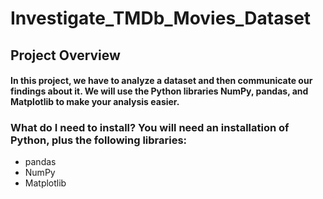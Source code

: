 # Investigate_TMDb_Movies_Dataset

## Project Overview

#### In this project, we have to analyze a dataset and then communicate our findings about it. We will use the Python libraries NumPy, pandas, and Matplotlib to make your analysis easier.

### What do I need to install? You will need an installation of Python, plus the following libraries:

- pandas
- NumPy
- Matplotlib
